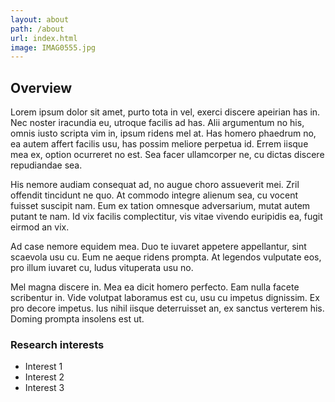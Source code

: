 ```yaml
---
layout: about
path: /about
url: index.html	
image: IMAG0555.jpg
---
```


## Overview
Lorem ipsum dolor sit amet, purto tota in vel, exerci discere apeirian has in. Nec noster iracundia eu, utroque facilis ad has. Alii argumentum no his, omnis iusto scripta vim in, ipsum ridens mel at. Has homero phaedrum no, ea autem affert facilis usu, has possim meliore perpetua id. Errem iisque mea ex, option ocurreret no est. Sea facer ullamcorper ne, cu dictas discere repudiandae sea.

His nemore audiam consequat ad, no augue choro assueverit mei. Zril offendit tincidunt ne quo. At commodo integre alienum sea, cu vocent fuisset suscipit nam. Eum ex tation omnesque adversarium, mutat autem putant te nam. Id vix facilis complectitur, vis vitae vivendo euripidis ea, fugit eirmod an vix.

Ad case nemore equidem mea. Duo te iuvaret appetere appellantur, sint scaevola usu cu. Eum ne aeque ridens prompta. At legendos vulputate eos, pro illum iuvaret cu, ludus vituperata usu no.

Mel magna discere in. Mea ea dicit homero perfecto. Eam nulla facete scribentur in. Vide volutpat laboramus est cu, usu cu impetus dignissim. Ex pro decore impetus. Ius nihil iisque deterruisset an, ex sanctus verterem his. Doming prompta insolens est ut.

### Research interests
* Interest 1
* Interest 2
* Interest 3

